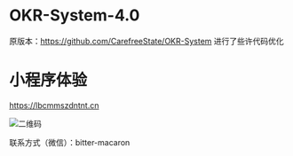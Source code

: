 # OKR-System-4.0

原版本：https://github.com/CarefreeState/OKR-System
进行了些许代码优化

# 小程序体验

https://lbcmmszdntnt.cn

![二维码](https://lbcmmszdntnt.cn/media/common/f1f4620d86bf45908789be9fdc9f8667.png)

联系方式（微信）：bitter-macaron
